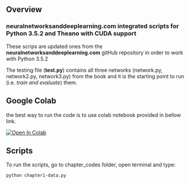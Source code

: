 ## Overview

### neuralnetworksanddeeplearning.com integrated scripts for Python 3.5.2 and Theano with CUDA support

These scrips are updated ones from the **neuralnetworksanddeeplearning.com** gitHub repository in order to work with Python 3.5.2

The testing file (**test.py**) contains all three networks (network.py, network2.py, network3.py) from the book and it is the starting point to run (i.e. *train and evaluate*) them.

## Google Colab
the best way to run the code is to use colab notebook provided in bellow link.

[![Open In Colab](https://colab.research.google.com/assets/colab-badge.svg)](https://colab.research.google.com/drive/1OAzGo1E5uKuKw1R2Cbce2KKxpvHPaLyY?usp=sharing)

## Scripts
To run the scripts, go to chapter_codes folder, open terminal and type:
```bash
python chapter1-data.py
```

